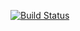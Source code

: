 [![Build Status](https://app.travis-ci.com/eplacebo/RESTFlywayHeroku.svg?branch=main)](https://app.travis-ci.com/eplacebo/RESTFlywayHeroku)
